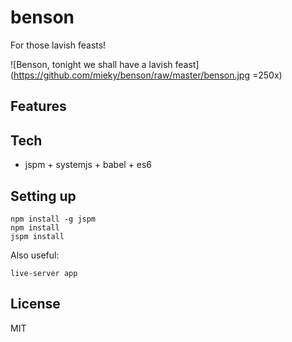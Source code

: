 benson
======

For those lavish feasts!

![Benson, tonight we shall have a lavish feast](https://github.com/mieky/benson/raw/master/benson.jpg =250x)

## Features

## Tech

- jspm + systemjs + babel + es6

## Setting up

```
npm install -g jspm
npm install
jspm install
```

Also useful:

```
live-server app
```

## License

MIT
